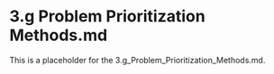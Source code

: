 # 3.g Problem Prioritization Methods.md

This is a placeholder for the 3.g_Problem_Prioritization_Methods.md.